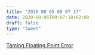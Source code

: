 ```yaml
---
title: "2020 08 05 09 07 17"
date: 2020-08-05T09:07:18+02:00
draft: false
type: "tweet"
---
```

[Taming Floating Point Error](https://www.johnbcoughlin.com/posts/floating-point-axiom/).
